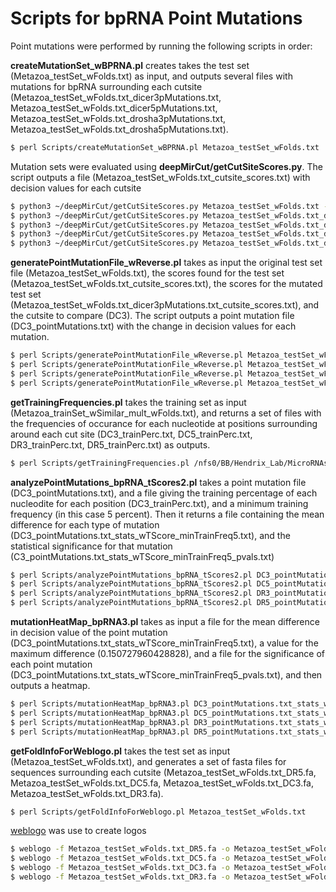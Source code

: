 # Scripts for bpRNA Point Mutations

Point mutations were performed by running the following scripts in order:

**createMutationSet\_wBPRNA&#46;pl** creates takes the test set (Metazoa\_testSet\_wFolds.txt) as input, and outputs several files with mutations for bpRNA surrounding each cutsite (Metazoa\_testSet\_wFolds.txt\_dicer3pMutations.txt, Metazoa\_testSet\_wFolds.txt\_dicer5pMutations.txt, Metazoa\_testSet\_wFolds.txt\_drosha3pMutations.txt, Metazoa\_testSet\_wFolds.txt\_drosha5pMutations.txt).
```sh
$ perl Scripts/createMutationSet_wBPRNA.pl Metazoa_testSet_wFolds.txt
```

Mutation sets were evaluated using **deepMirCut/getCutSiteScores&#46;py**.  The script outputs a file (Metazoa\_testSet\_wFolds.txt\_cutsite\_scores.txt) with decision values for each cutsite
```sh
$ python3 ~/deepMirCut/getCutSiteScores.py Metazoa_testSet_wFolds.txt -m ~/deepMirCut/seqBPRNA.model
$ python3 ~/deepMirCut/getCutSiteScores.py Metazoa_testSet_wFolds.txt_dicer3pMutations.txt -m ~/deepMirCut/seqBPRNA.model
$ python3 ~/deepMirCut/getCutSiteScores.py Metazoa_testSet_wFolds.txt_dicer5pMutations.txt -m ~/deepMirCut/seqBPRNA.model
$ python3 ~/deepMirCut/getCutSiteScores.py Metazoa_testSet_wFolds.txt_drosha3pMutations.txt -m ~/deepMirCut/seqBPRNA.model
$ python3 ~/deepMirCut/getCutSiteScores.py Metazoa_testSet_wFolds.txt_drosha5pMutations.txt -m ~/deepMirCut/seqBPRNA.model
```

**generatePointMutationFile\_wReverse&#46;pl** takes as input the original test set file (Metazoa\_testSet\_wFolds.txt), the scores found for the test set (Metazoa\_testSet\_wFolds.txt\_cutsite\_scores.txt), the scores for the mutated test set (Metazoa\_testSet\_wFolds.txt\_dicer3pMutations.txt\_cutsite\_scores.txt), and the cutsite to compare (DC3).  The script outputs a point mutation file (DC3\_pointMutations.txt) with the change in decision values for each mutation.
```sh
$ perl Scripts/generatePointMutationFile_wReverse.pl Metazoa_testSet_wFolds.txt Metazoa_testSet_wFolds.txt_cutsite_scores.txt Metazoa_testSet_wFolds.txt_dicer3pMutations.txt_cutsite_scores.txt DC3
$ perl Scripts/generatePointMutationFile_wReverse.pl Metazoa_testSet_wFolds.txt Metazoa_testSet_wFolds.txt_cutsite_scores.txt Metazoa_testSet_wFolds.txt_dicer5pMutations.txt_cutsite_scores.txt DC5
$ perl Scripts/generatePointMutationFile_wReverse.pl Metazoa_testSet_wFolds.txt Metazoa_testSet_wFolds.txt_cutsite_scores.txt Metazoa_testSet_wFolds.txt_drosha3pMutations.txt_cutsite_scores.txt DR3
$ perl Scripts/generatePointMutationFile_wReverse.pl Metazoa_testSet_wFolds.txt Metazoa_testSet_wFolds.txt_cutsite_scores.txt Metazoa_testSet_wFolds.txt_drosha5pMutations.txt_cutsite_scores.txt DR5
```

**getTrainingFrequencies&#46;pl** takes the training set as input (Metazoa\_trainSet\_wSimilar\_mult\_wFolds.txt), and returns a set of files with the frequencies of occurance for each nucleotide at positions surrounding around each cut site (DC3\_trainPerc.txt, DC5\_trainPerc.txt, DR3\_trainPerc.txt, DR5\_trainPerc.txt) as outputs.
```sh
$ perl Scripts/getTrainingFrequencies.pl /nfs0/BB/Hendrix_Lab/MicroRNAs/deepMirCutDataSets/generateTrainTestSets/Metazoa_trainSet_wSimilar_mult_wFolds.txt
```

**analyzePointMutations\_bpRNA\_tScores2&#46;pl** takes a point mutation file (DC3\_pointMutations.txt), and a file giving the training percentage of each nucleodite for each position (DC3\_trainPerc.txt), and a minimum training frequency (in this case 5 percent).  Then it returns a file containing the mean difference for each type of mutation (DC3\_pointMutations.txt\_stats\_wTScore\_minTrainFreq5.txt), and the statistical significance for that mutation (C3\_pointMutations.txt\_stats\_wTScore\_minTrainFreq5\_pvals.txt)
```sh
$ perl Scripts/analyzePointMutations_bpRNA_tScores2.pl DC3_pointMutations.txt trainSetFrequencies/DC3_trainPerc.txt 5
$ perl Scripts/analyzePointMutations_bpRNA_tScores2.pl DC5_pointMutations.txt trainSetFrequencies/DC5_trainPerc.txt 5
$ perl Scripts/analyzePointMutations_bpRNA_tScores2.pl DR3_pointMutations.txt trainSetFrequencies/DR3_trainPerc.txt 5
$ perl Scripts/analyzePointMutations_bpRNA_tScores2.pl DR5_pointMutations.txt trainSetFrequencies/DR5_trainPerc.txt 5
```

**mutationHeatMap\_bpRNA3&#46;pl** takes as input a file for the mean difference in decision value of the point mutation (DC3\_pointMutations.txt\_stats\_wTScore\_minTrainFreq5.txt), a value for the maximum difference (0.150727960428828), and a file for the significance of each point mutation (DC3\_pointMutations.txt\_stats\_wTScore\_minTrainFreq5\_pvals.txt), and then outputs a heatmap.
```sh
$ perl Scripts/mutationHeatMap_bpRNA3.pl DC3_pointMutations.txt_stats_wTScore_minTrainFreq5.txt 0.150727960428828 DC3_pointMutations.txt_stats_wTScore_minTrainFreq5_pvals.txt
$ perl Scripts/mutationHeatMap_bpRNA3.pl DC5_pointMutations.txt_stats_wTScore_minTrainFreq5.txt 0.150727960428828 DC5_pointMutations.txt_stats_wTScore_minTrainFreq5_pvals.txt
$ perl Scripts/mutationHeatMap_bpRNA3.pl DR3_pointMutations.txt_stats_wTScore_minTrainFreq5.txt 0.150727960428828 DR3_pointMutations.txt_stats_wTScore_minTrainFreq5_pvals.txt
$ perl Scripts/mutationHeatMap_bpRNA3.pl DR5_pointMutations.txt_stats_wTScore_minTrainFreq5.txt 0.150727960428828 DR5_pointMutations.txt_stats_wTScore_minTrainFreq5_pvals.txt
```

**getFoldInfoForWeblogo&#46;pl** takes the test set as input (Metazoa\_testSet\_wFolds.txt), and generates a set of fasta files for sequences surrounding each cutsite (Metazoa\_testSet\_wFolds.txt\_DR5.fa, Metazoa\_testSet\_wFolds.txt\_DC5.fa, Metazoa\_testSet\_wFolds.txt\_DC3.fa, Metazoa\_testSet\_wFolds.txt\_DR3.fa).
```sh
$ perl Scripts/getFoldInfoForWeblogo.pl Metazoa_testSet_wFolds.txt
```

[weblogo](https://weblogo.berkeley.edu/) was use to create logos
```sh
$ weblogo -f Metazoa_testSet_wFolds.txt_DR5.fa -o Metazoa_testSet_wFolds.txt_DR5_logo.eps -F eps -c classic -Y Yes --alphabet 'LRBIH'
$ weblogo -f Metazoa_testSet_wFolds.txt_DC5.fa -o Metazoa_testSet_wFolds.txt_DC5_logo.eps -F eps -c classic -Y Yes --alphabet 'LRBIH'
$ weblogo -f Metazoa_testSet_wFolds.txt_DC3.fa -o Metazoa_testSet_wFolds.txt_DC3_logo.eps -F eps -c classic -Y Yes --alphabet 'LRBIH'
$ weblogo -f Metazoa_testSet_wFolds.txt_DR3.fa -o Metazoa_testSet_wFolds.txt_DR3_logo.eps -F eps -c classic -Y Yes --alphabet 'LRBIH'
```

